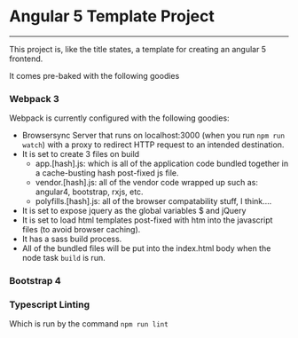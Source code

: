 # Angular 5 Template Project

---

This project is, like the title states, a template for creating an angular 5 frontend.

It comes pre-baked with the following goodies

### Webpack 3

Webpack is currently configured with the following goodies:

- Browsersync Server that runs on localhost:3000 (when you run `npm run watch`) with a proxy to redirect HTTP request to an intended destination.
- It is set to create 3 files on build
    - app.[hash].js: which is all of the application code bundled together in a cache-busting hash post-fixed js file.
    - vendor.[hash].js: all of the vendor code wrapped up such as: angular4, bootstrap, rxjs, etc.
    - polyfills.[hash].js: all of the browser compatability stuff, I think....
- It is set to expose jquery as the global variables $ and jQuery
- It is set to load html templates post-fixed with htm into the javascript files (to avoid browser caching).
- It has a sass build process.
- All of the bundled files will be put into the index.html body when the node task `build` is run.

### Bootstrap 4

### Typescript Linting
Which is run by the command `npm run lint`

